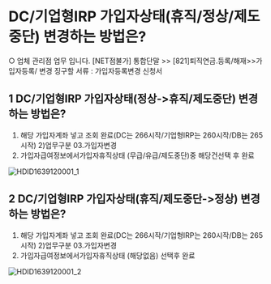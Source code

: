 # DC/기업형IRP 가입자상태(휴직/정상/제도중단) 변경하는 방법은?
○ 업체 관리점 업무 입니다. [NET점불가]
통합단말 >> [821]퇴직연금.등록/해재>>가입자등록/ 변경
징구할 서류 : 가입자등록변경 신청서
## 1 DC/기업형IRP 가입자상태(정상->휴직/제도중단) 변경하는 방법은?
1) 해당
가입자계좌 넣고 조회
완료(DC는 266시작/기업형IRP는 260시작/DB는 265시작)
2)업무구분 03.가입자변경
3) 가입자급여정보에서가입자휴직상태
(무급/유급/제도중단)중 해당건선택
후 완료

![HDID1639120001_1](HDID1639120001_1.jpg)

## 2 DC/기업형IRP 가입자상태(휴직/제도중단->정상) 변경하는 방법은?
1) 해당
가입자계좌 넣고 조회
완료(DC는 266시작/기업형IRP는 260시작/DB는 265시작)
2)업무구분 03.가입자변경
3) 가입자급여정보에서가입자휴직상태
(해당없음)
선택후 완료

![HDID1639120001_2](HDID1639120001_2.jpg)

